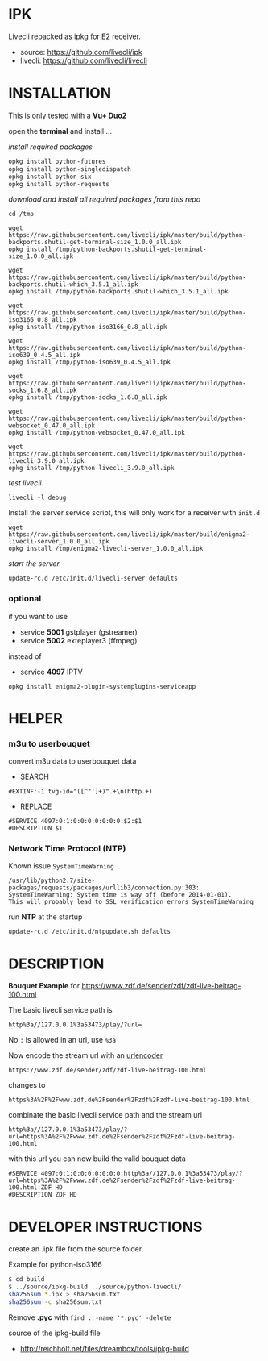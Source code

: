 # IPK

Livecli repacked as ipkg for E2 receiver.

- source: https://github.com/livecli/ipk
- livecli: https://github.com/livecli/livecli

# INSTALLATION

This is only tested with a **Vu+ Duo2**

open the **terminal** and install ...

_install required packages_

```sh
opkg install python-futures
opkg install python-singledispatch
opkg install python-six
opkg install python-requests
```

_download and install all required packages from this repo_

```
cd /tmp

wget https://raw.githubusercontent.com/livecli/ipk/master/build/python-backports.shutil-get-terminal-size_1.0.0_all.ipk
opkg install /tmp/python-backports.shutil-get-terminal-size_1.0.0_all.ipk

wget https://raw.githubusercontent.com/livecli/ipk/master/build/python-backports.shutil-which_3.5.1_all.ipk
opkg install /tmp/python-backports.shutil-which_3.5.1_all.ipk

wget https://raw.githubusercontent.com/livecli/ipk/master/build/python-iso3166_0.8_all.ipk
opkg install /tmp/python-iso3166_0.8_all.ipk

wget https://raw.githubusercontent.com/livecli/ipk/master/build/python-iso639_0.4.5_all.ipk
opkg install /tmp/python-iso639_0.4.5_all.ipk

wget https://raw.githubusercontent.com/livecli/ipk/master/build/python-socks_1.6.8_all.ipk
opkg install /tmp/python-socks_1.6.8_all.ipk

wget https://raw.githubusercontent.com/livecli/ipk/master/build/python-websocket_0.47.0_all.ipk
opkg install /tmp/python-websocket_0.47.0_all.ipk

wget https://raw.githubusercontent.com/livecli/ipk/master/build/python-livecli_3.9.0_all.ipk
opkg install /tmp/python-livecli_3.9.0_all.ipk
```

_test livecli_

```
livecli -l debug
```

Install the server service script, this will only work for a receiver with `init.d`

```
wget https://raw.githubusercontent.com/livecli/ipk/master/build/enigma2-livecli-server_1.0.0_all.ipk
opkg install /tmp/enigma2-livecli-server_1.0.0_all.ipk
```

_start the server_

```
update-rc.d /etc/init.d/livecli-server defaults
```

### optional

if you want to use

- service **5001** gstplayer (gstreamer)
- service **5002** exteplayer3 (ffmpeg)

instead of

- service **4097** IPTV

```
opkg install enigma2-plugin-systemplugins-serviceapp
```

# HELPER

### m3u to userbouquet

convert m3u data to userbouquet data

- SEARCH

```
#EXTINF:-1 tvg-id="([^"']+)".+\n(http.+)
```

- REPLACE

```
#SERVICE 4097:0:1:0:0:0:0:0:0:0:$2:$1
#DESCRIPTION $1
```

### Network Time Protocol (NTP)

Known issue `SystemTimeWarning`

```
/usr/lib/python2.7/site-packages/requests/packages/urllib3/connection.py:303:
SystemTimeWarning: System time is way off (before 2014-01-01).
This will probably lead to SSL verification errors SystemTimeWarning
```

run **NTP** at the startup

```
update-rc.d /etc/init.d/ntpupdate.sh defaults
```

# DESCRIPTION

**Bouquet Example** for https://www.zdf.de/sender/zdf/zdf-live-beitrag-100.html

The basic livecli service path is

`http%3a//127.0.0.1%3a53473/play/?url=`

No `:` is allowed in an url, use `%3a`

Now encode the stream url with an [urlencoder](https://www.urlencoder.org)

`https://www.zdf.de/sender/zdf/zdf-live-beitrag-100.html`

changes to

`https%3A%2F%2Fwww.zdf.de%2Fsender%2Fzdf%2Fzdf-live-beitrag-100.html`

combinate the basic livecli service path and the stream url

`http%3a//127.0.0.1%3a53473/play/?url=https%3A%2F%2Fwww.zdf.de%2Fsender%2Fzdf%2Fzdf-live-beitrag-100.html`

with this url you can now build the valid bouquet data

```
#SERVICE 4097:0:1:0:0:0:0:0:0:0:http%3a//127.0.0.1%3a53473/play/?url=https%3A%2F%2Fwww.zdf.de%2Fsender%2Fzdf%2Fzdf-live-beitrag-100.html:ZDF HD
#DESCRIPTION ZDF HD
```

# DEVELOPER INSTRUCTIONS

create an .ipk file from the source folder.

Example for python-iso3166

```sh
$ cd build
$ ../source/ipkg-build ../source/python-livecli/
sha256sum *.ipk > sha256sum.txt
sha256sum -c sha256sum.txt
```

Remove **.pyc** with `find . -name '*.pyc' -delete`

source of the ipkg-build file
- http://reichholf.net/files/dreambox/tools/ipkg-build
